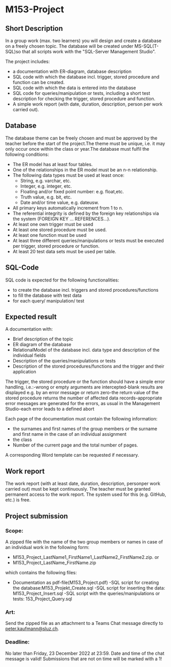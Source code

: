 # M153-Project

## Short Description
In a group work (max. two learners) you will design and create a database on a freely chosen topic. The database will be created under MS-SQL(T-SQL)so that all scripts work with the "SQL-Server Management Studio".

The project includes:
- a documentation with ER-diagram, database description
- SQL code with which the database incl. trigger, stored procedure and function can be created.
- SQL code with which the data is entered into the database
- SQL code for queries/manipulation or tests, including a short test description for checking the trigger, stored procedure and function.
- A simple work report (with date, duration, description, person per work carried out). 

## Database
The database theme can be freely chosen and must be approved by the teacher before the start of the project.The theme must be unique, i.e. it may only occur once within the class or year.The database must fulfil the following conditions:
- The ER model has at least four tables.
- One of the relationships in the ER model must be an n-n relationship.
- The following data types must be used at least once:
    - String, e.g. varchar, etc.
    - Integer, e.g. integer, etc.
    - Floating and/or fixed point number: e.g. float,etc.
    - Truth value, e.g. bit, etc.
    - Date and/or time value, e.g. dateusw.
- All primary keys automatically increment from 1 to n.
- The referential integrity is defined by the foreign key relationships via the system (FOREIGN KEY ... REFERENCES...).
- At least one own trigger must be used
- At least one stored procedure must be used.
- At least one function must be used
- At least three different queries/manipulations or tests must be executed per trigger, stored procedure or function.
- At least 20 test data sets must be used per table.

## SQL-Code
SQL code is expected for the following functionalities:
- to create the database incl. triggers and stored procedures/functions
- to fill the database with test data
- for each query/ manipulation/ test

## Expected result
A documentation with:
- Brief description of the topic
- ER diagram of the database
- RelationalModel of the database incl. data type and description of the individual fields
- Description of the queries/manipulations or tests
- Description of the stored procedures/functions and the trigger and their application

The trigger, the stored procedure or the function should have a simple error handling, i.e.:-wrong or empty arguments are intercepted-blank results are displayed e.g. by an error message or return zero-the return value of the stored procedure returns the number of affected data records-appropriate error messages are generated for the errors, as usual in the Management Studio-each error leads to a defined abort

Each page of the documentation must contain the following information:
- the surnames and first names of the group members or the surname and first name in the case of an individual assignment
- the class
- Number of the current page and the total number of pages. 

A corresponding Word template can be requested if necessary.

## Work report
The work report (with at least date, duration, description, personper work carried out) must be kept continuously. The teacher must be granted permanent access to the work report. The system used for this (e.g. GitHub, etc.) is free.

## Project submission
### Scope:
A zipped file with the name of the two group members or names in case of an individual work in the following form:
- M153_Project_LastName1_FirstName1_LastName2_FirstName2.zip. 
or 
- M153_Project_LastName_FirstName.zip

which contains the following files:
- Documentation as pdf-file(M153_Project.pdf)
-SQL script for creating the database:M153_Projekt_Create.sql
-SQL script for inserting the data: M153_Project_Insert.sql
-SQL script with the queries/manipulations or tests: 153_Project_Query.sql

### Art:

Send the zipped file as an attachment to a Teams Chat message directly to peter.kaufmann@sluz.ch. 

### Deadline: 
No later than Friday, 23 December 2022 at 23:59. Date and time of the chat message is valid! Submissions that are not on time will be marked with a 1! 

